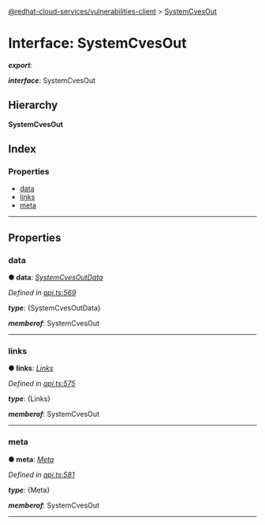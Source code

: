 [@redhat-cloud-services/vulnerabilities-client](../README.md) > [SystemCvesOut](../interfaces/systemcvesout.md)

# Interface: SystemCvesOut

*__export__*: 

*__interface__*: SystemCvesOut

## Hierarchy

**SystemCvesOut**

## Index

### Properties

* [data](systemcvesout.md#data)
* [links](systemcvesout.md#links)
* [meta](systemcvesout.md#meta)

---

## Properties

<a id="data"></a>

###  data

**● data**: *[SystemCvesOutData](systemcvesoutdata.md)*

*Defined in [api.ts:569](https://github.com/RedHatInsights/javascript-clients/blob/master/packages/vulnerabilities/api.ts#L569)*

*__type__*: {SystemCvesOutData}

*__memberof__*: SystemCvesOut

___
<a id="links"></a>

###  links

**● links**: *[Links](links.md)*

*Defined in [api.ts:575](https://github.com/RedHatInsights/javascript-clients/blob/master/packages/vulnerabilities/api.ts#L575)*

*__type__*: {Links}

*__memberof__*: SystemCvesOut

___
<a id="meta"></a>

###  meta

**● meta**: *[Meta](meta.md)*

*Defined in [api.ts:581](https://github.com/RedHatInsights/javascript-clients/blob/master/packages/vulnerabilities/api.ts#L581)*

*__type__*: {Meta}

*__memberof__*: SystemCvesOut

___

